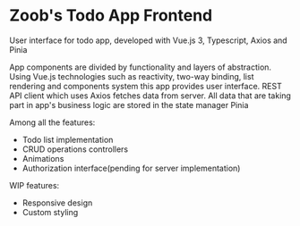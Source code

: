 # Zoob's Todo App Frontend

User interface for todo app, developed with Vue.js 3, Typescript, Axios and Pinia

App components are divided by functionality and layers of abstraction.
Using Vue.js technologies such as reactivity, two-way binding, list rendering and components system
this app provides user interface.
REST API client which uses Axios fetches data from server. All data that are taking part in app's business logic are stored in the state manager Pinia

Among all the features:
- Todo list implementation
- CRUD operations controllers
- Animations
- Authorization interface(pending for server implementation)

WIP features:
- Responsive design
- Custom styling
